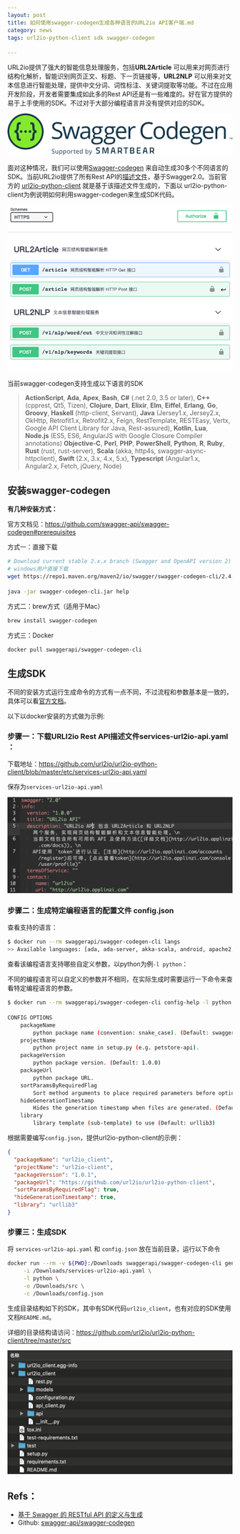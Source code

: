 ```yaml
---
layout: post
title: 如何使用swagger-codegen生成各种语言的URL2io API客户端.md
category: news
tags: url2io-python-client sdk swagger-codegen

---
```


URL2io提供了强大的智能信息处理服务，包括**URL2Article** 可以用来对网页进行结构化解析，智能识别网页正文、标题、下一页链接等，**URL2NLP** 可以用来对文本信息进行智能处理，提供中文分词、词性标注、关键词提取等功能。不过在应用开发阶段，开发者需要集成如此多的Rest API还是有一些难度的。好在官方提供的易于上手使用的SDK。不过对于大部分编程语言并没有提供对应的SDK。

<!--more-->

![在这里插入图片描述](/assets/img/swagger-codegen.png)



面对这种情况，我们可以使用[Swagger-codegen](https://github.com/swagger-api/swagger-codegen) 来自动生成30多个不同语言的SDK。当前URL2io提供了所有Rest API的[描述文件](https://github.com/url2io/url2io-python-client/blob/master/etc/services-url2io-api.yaml)，基于Swagger2.0。当前官方的 [url2io-python-client](https://github.com/url2io/url2io-python-client) 就是基于该描述文件生成的，下面以 url2io-python-client为例说明如何利用swagger-codegen来生成SDK代码。

![image-20201206013737566](/assets/img/services-url2io-api.yaml.png)



当前swagger-codegen支持生成以下语言的SDK

>  **ActionScript**, **Ada**, **Apex**, **Bash**, **C#** (.net 2.0, 3.5 or later), **C++**(cpprest, Qt5, Tizen), **Clojure**, **Dart**, **Elixir**, **Elm**, **Eiffel**, **Erlang**, **Go**, **Groovy**, **Haskell** (http-client, Servant), **Java** (Jersey1.x, Jersey2.x, OkHttp, Retrofit1.x, Retrofit2.x, Feign, RestTemplate, RESTEasy, Vertx, Google API Client Library for Java, Rest-assured), **Kotlin**, **Lua**, **Node.js** (ES5, ES6, AngularJS with Google Closure Compiler annotations) **Objective-C**, **Perl**, **PHP**, **PowerShell**, **Python**, **R**, **Ruby**, **Rust** (rust, rust-server), **Scala** (akka, http4s, swagger-async-httpclient), **Swift** (2.x, 3.x, 4.x, 5.x), **Typescript** (Angular1.x, Angular2.x, Fetch, jQuery, Node)



## 安装swagger-codegen

**有几种安装方式：** 

官方文档见：https://github.com/swagger-api/swagger-codegen#prerequisites

方式一：直接下载

```bash
# Download current stable 2.x.x branch (Swagger and OpenAPI version 2)
# windows用户直接下载
wget https://repo1.maven.org/maven2/io/swagger/swagger-codegen-cli/2.4.17/swagger-codegen-cli-2.4.17.jar -O swagger-codegen-cli.jar

java -jar swagger-codegen-cli.jar help
```

方式二：brew方式（适用于Mac）

```bash
brew install swagger-codegen
```

方式三：Docker

```bash
docker pull swaggerapi/swagger-codegen-cli
```



## 生成SDK

不同的安装方式运行生成命令的方式有一点不同，不过流程和参数基本是一致的，具体可以看[官方文档](https://github.com/swagger-api/swagger-codegen#getting-started)。

以下以docker安装的方式做为示例:

### 步骤一：下载URLI2io Rest API描述文件services-url2io-api.yaml ：

下载地址：https://github.com/url2io/url2io-python-client/blob/master/etc/services-url2io-api.yaml

保存为`services-url2io-api.yaml`

![image-20201206014509737](/assets/img/service-url2io-api.yaml-snapshot.png)



### 步骤二：生成特定编程语言的配置文件 config.json

查看支持的语言：

```bash
$ docker run --rm swaggerapi/swagger-codegen-cli langs
>> Available languages: [ada, ada-server, akka-scala, android, apache2, apex, aspnetcore, bash, csharp, clojure, cwiki, cpprest, csharp-dotnet2, dart, dart-jaguar, elixir, elm, eiffel, erlang-client, erlang-server, finch, flash, python-flask, go, go-server, groovy, haskell-http-client, haskell, jmeter, jaxrs-cxf-client, jaxrs-cxf, java, inflector, jaxrs-cxf-cdi, jaxrs-spec, jaxrs, msf4j, java-pkmst, java-play-framework, jaxrs-resteasy-eap, jaxrs-resteasy, javascript, javascript-closure-angular, java-vertx, kotlin, lua, lumen, nancyfx, nodejs-server, objc, perl, php, powershell, pistache-server, python, qt5cpp, r, rails5, restbed, ruby, rust, rust-server, scala, scala-gatling, scala-lagom-server, scalatra, scalaz, php-silex, sinatra, slim, spring, dynamic-html, html2, html, swagger, swagger-yaml, swift5, swift4, swift3, swift, php-symfony, tizen, typescript-aurelia, typescript-angular, typescript-inversify, typescript-angularjs, typescript-fetch, typescript-jquery, typescript-node, ue4cpp, undertow, ze-ph, kotlin-server]
```



查看该编程语言支持哪些自定义参数，以python为例`-l python`：

不同的编程语言可以自定义的参数并不相同，在实际生成时需要运行一下命令来查看特定编程语言的参数。

```bash
$ docker run --rm swaggerapi/swagger-codegen-cli config-help -l python

CONFIG OPTIONS
	packageName
	    python package name (convention: snake_case). (Default: swagger_client)
	projectName
	    python project name in setup.py (e.g. petstore-api).
	packageVersion
	    python package version. (Default: 1.0.0)
	packageUrl
	    python package URL.
	sortParamsByRequiredFlag
	    Sort method arguments to place required parameters before optional parameters. (Default: true)
	hideGenerationTimestamp
	    Hides the generation timestamp when files are generated. (Default: true)
	library
	    library template (sub-template) to use (Default: urllib3)
```



根据需要编写`config.json`，提供url2io-python-client的示例：

```json
{
  "packageName": "url2io_client",
  "projectName": "url2io-client",
  "packageVersion": "1.0.1",
  "packageUrl": "https://github.com/url2io/url2io-python-client",
  "sortParamsByRequiredFlag": true,
  "hideGenerationTimestamp": true,
  "library": "urllib3"
}
```



### 步骤三：生成SDK

将 `services-url2io-api.yaml` 和 `config.json` 放在当前目录，运行以下命令

```bash
docker run --rm -v ${PWD}:/Downloads swaggerapi/swagger-codegen-cli generate \
     -i /Downloads/services-url2io-api.yaml \
     -l python \
     -o /Downloads/src \
     -c /Downloads/config.json
```



生成目录结构如下的SDK，其中有SDK代码`url2io_client`，也有对应的SDK使用文档`README.md`。

详细的目录结构请访问：https://github.com/url2io/url2io-python-client/tree/master/src

![image-20201206020811584](/assets/img/url2io-python-client-dir.png)



## Refs：

* [基于 Swagger 的 RESTful API 的定义与生成](https://developer.ibm.com/zh/devpractices/api/articles/define-and-generate-restful-api-using-swagger/)
* Github: [swagger-api/swagger-codegen](https://github.com/swagger-api/swagger-codegen)

